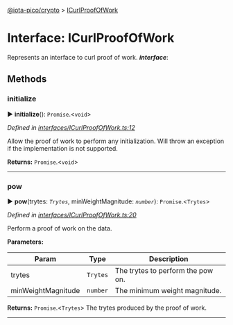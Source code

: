 [@iota-pico/crypto](../README.md) > [ICurlProofOfWork](../interfaces/icurlproofofwork.md)



# Interface: ICurlProofOfWork


Represents an interface to curl proof of work.
*__interface__*: 



## Methods
<a id="initialize"></a>

###  initialize

► **initialize**(): `Promise`.<`void`>



*Defined in [interfaces/ICurlProofOfWork.ts:12](https://github.com/iotaeco/iota-pico-crypto/blob/989dccf/src/interfaces/ICurlProofOfWork.ts#L12)*



Allow the proof of work to perform any initialization. Will throw an exception if the implementation is not supported.




**Returns:** `Promise`.<`void`>





___

<a id="pow"></a>

###  pow

► **pow**(trytes: *`Trytes`*, minWeightMagnitude: *`number`*): `Promise`.<`Trytes`>



*Defined in [interfaces/ICurlProofOfWork.ts:20](https://github.com/iotaeco/iota-pico-crypto/blob/989dccf/src/interfaces/ICurlProofOfWork.ts#L20)*



Perform a proof of work on the data.


**Parameters:**

| Param | Type | Description |
| ------ | ------ | ------ |
| trytes | `Trytes`   |  The trytes to perform the pow on. |
| minWeightMagnitude | `number`   |  The minimum weight magnitude. |





**Returns:** `Promise`.<`Trytes`>
The trytes produced by the proof of work.






___



